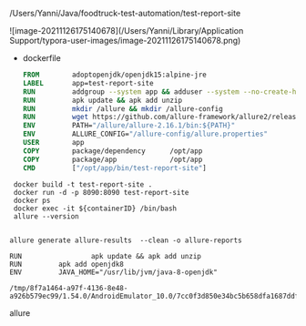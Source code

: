 /Users/Yanni/Java/foodtruck-test-automation/test-report-site

![image-20211126175140678](/Users/Yanni/Library/Application Support/typora-user-images/image-20211126175140678.png)



- dockerfile

  ```dockerfile
  FROM        adoptopenjdk/openjdk15:alpine-jre
  LABEL       app=test-report-site
  RUN         addgroup --system app && adduser --system --no-create-home --ingroup app app
  RUN         apk update && apk add unzip
  RUN         mkdir /allure && mkdir /allure-config
  RUN         wget https://github.com/allure-framework/allure2/releases/download/2.16.1/allure-2.16.1.zip && unzip allure-2.16.1.zip -d /allure && rm allure-2.16.1.zip
  ENV         PATH="/allure/allure-2.16.1/bin:${PATH}"
  ENV         ALLURE_CONFIG="/allure-config/allure.properties"
  USER        app
  COPY        package/dependency      /opt/app
  COPY        package/app             /opt/app
  CMD         ["/opt/app/bin/test-report-site"]
  ```

  



```shell
 docker build -t test-report-site . 
 docker run -d -p 8090:8090 test-report-site
 docker ps 
 docker exec -it ${containerID} /bin/bash
 allure --version
 
```



```
allure generate allure-results  --clean -o allure-reports

RUN 				apk update && apk add unzip 
RUN         apk add openjdk8
ENV         JAVA_HOME="/usr/lib/jvm/java-8-openjdk"

/tmp/8f7a1464-a97f-4136-8e48-a926b579ec99/1.54.0/AndroidEmulator_10.0/7cc0f3d850e34bc5b658dfa1687ddf2e

```



allure

 ```
 ```

